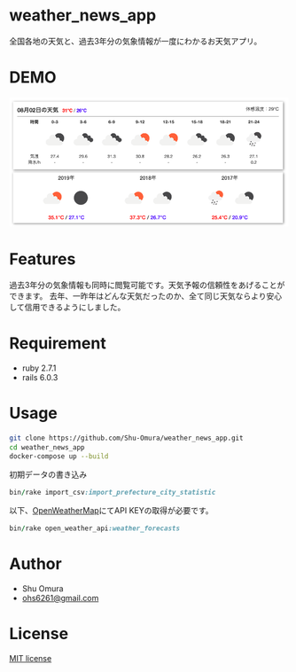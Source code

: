 # weather_news_app

全国各地の天気と、過去3年分の気象情報が一度にわかるお天気アプリ。

# DEMO
![demo](https://github.com/Shu-Omura/weather_news_app/blob/images/public/demo.png)

# Features

過去3年分の気象情報も同時に閲覧可能です。天気予報の信頼性をあげることができます。
去年、一昨年はどんな天気だったのか、全て同じ天気ならより安心して信用できるようにしました。

# Requirement
* ruby 2.7.1
* rails 6.0.3

# Usage
```bash
git clone https://github.com/Shu-Omura/weather_news_app.git
cd weather_news_app
docker-compose up --build
```
初期データの書き込み
```ruby
bin/rake import_csv:import_prefecture_city_statistic
```
以下、[OpenWeatherMap](https://openweathermap.org/)にてAPI KEYの取得が必要です。
```ruby
bin/rake open_weather_api:weather_forecasts
```

# Author
* Shu Omura
* ohs6261@gmail.com

# License
[MIT license](https://en.wikipedia.org/wiki/MIT_License)
